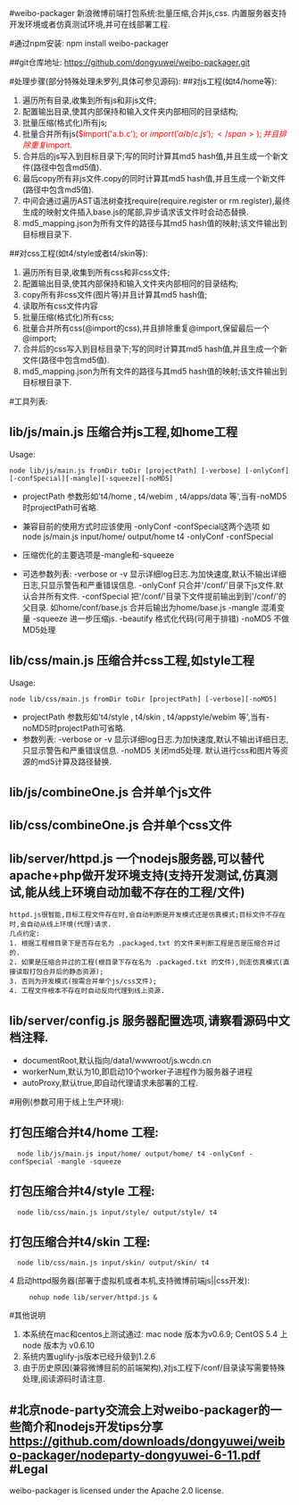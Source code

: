 #weibo-packager 
新浪微博前端打包系统:批量压缩,合并js,css. 内置服务器支持开发环境或者仿真测试环境,并可在线部署工程.

#通过npm安装:
	npm install weibo-packager 

##git仓库地址:
https://github.com/dongyuwei/weibo-packager.git

#处理步骤(部分特殊处理未罗列,具体可参见源码):
##对js工程(如t4/home等):
  1. 遍历所有目录,收集到所有js和非js文件;
  2. 配置输出目录,使其内部保持和输入文件夹内部相同的目录结构;
  3. 批量压缩(格式化)所有js;
  4. 批量合并所有js(<span style='color:red;'>$import('a.b.c'); or $import('a/b/c.js'); </span>);并且排除重复$import.
  5. 合并后的js写入到目标目录下;写的同时计算其md5 hash值,并且生成一个新文件(路径中包含md5值).
  6. 最后copy所有非js文件.copy的同时计算其md5 hash值,并且生成一个新文件(路径中包含md5值).
  7. 中间会通过遍历AST语法树查找require(require.register or rm.register),最终生成的映射文件插入base.js的尾部,异步请求该文件时会动态替换.
  8. md5_mapping.json为所有文件的路径与其md5 hash值的映射;该文件输出到目标根目录下.
  
##对css工程(如t4/style或者t4/skin等):
  1. 遍历所有目录,收集到所有css和非css文件;
  2. 配置输出目录,使其内部保持和输入文件夹内部相同的目录结构;
  3. copy所有非css文件(图片等)并且计算其md5 hash值;
  4. 读取所有css文件内容
  5. 批量压缩(格式化)所有css;
  6. 批量合并所有css(@import的css),并且排除重复@import,保留最后一个@import;
  7. 合并后的css写入到目标目录下;写的同时计算其md5 hash值,并且生成一个新文件(路径中包含md5值).
  8. md5_mapping.json为所有文件的路径与其md5 hash值的映射;该文件输出到目标根目录下.


#工具列表:

## lib/js/main.js  压缩合并js工程,如home工程
Usage: 
```
node lib/js/main.js fromDir toDir [projectPath] [-verbose] [-onlyConf] [-confSpecial][-mangle][-squeeze][-noMD5]
```

  * projectPath 参数形如't4/home , t4/webim , t4/apps/data 等',当有-noMD5时projectPath可省略.
  * 兼容目前的使用方式时应该使用 -onlyConf -confSpecial这两个选项
如 node js/main.js input/home/ output/home t4 -onlyConf -confSpecial
  * 压缩优化的主要选项是-mangle和-squeeze
	
  * 可选参数列表:
	-verbose or -v 显示详细log日志.为加快速度,默认不输出详细日志,只显示警告和严重错误信息.
	-onlyConf 只合并'/conf/'目录下js文件.默认合并所有文件.
	-confSpecial 把'/conf/'目录下文件提前输出到到'/conf/'的父目录. 如home/conf/base.js 合并后输出为home/base.js
	-mangle 混淆变量
	-squeeze 进一步压缩js.
	-beautify 格式化代码(可用于排错)
	-noMD5 不做MD5处理
	
## lib/css/main.js 压缩合并css工程,如style工程
Usage: 
```
node lib/css/main.js fromDir toDir [projectPath] [-verbose][-noMD5]
```
 
  * projectPath 参数形如't4/style , t4/skin , t4/appstyle/webim 等',当有-noMD5时projectPath可省略.
  * 参数列表:
	-verbose or -v 显示详细log日志.为加快速度,默认不输出详细日志,只显示警告和严重错误信息.
	-noMD5 关闭md5处理. 默认进行css和图片等资源的md5计算及路径替换.
	
## lib/js/combineOne.js 合并单个js文件
	
## lib/css/combineOne.js 合并单个css文件

## lib/server/httpd.js 一个nodejs服务器,可以替代apache+php做开发环境支持(支持开发测试,仿真测试,能从线上环境自动加载不存在的工程/文件)
	httpd.js很智能,目标工程文件存在时,会自动判断是开发模式还是仿真模式;目标文件不存在时,会自动从线上环境(代理)请求.
	几点约定:   
	1. 根据工程根目录下是否存在名为 .packaged.txt 的文件来判断工程是否是压缩合并过的.
	2. 如果是压缩合并过的工程(根目录下存在名为 .packaged.txt 的文件),则走仿真模式(直接读取打包合并后的静态资源);
	3. 否则为开发模式(按需合并单个js/css文件);
	4. 工程文件根本不存在时自动反向代理到线上资源.

## lib/server/config.js 服务器配置选项,请察看源码中文档注释.
 * documentRoot,默认指向/data1/wwwroot/js.wcdn.cn
 * workerNum,默认为10,即启动10个worker子进程作为服务器子进程
 * autoProxy,默认true,即自动代理请求未部署的工程.

#用例(参数可用于线上生产环境):
## 打包压缩合并t4/home 工程:
```
  node lib/js/main.js input/home/ output/home/ t4 -onlyConf -confSpecial -mangle -squeeze 
```

## 打包压缩合并t4/style 工程:
```
  node lib/css/main.js input/style/ output/style/ t4 
```

## 打包压缩合并t4/skin 工程:
```
  node lib/css/main.js input/skin/ output/skin/ t4 
```

4 启动httpd服务器(部署于虚拟机或者本机,支持微博前端js||css开发):
  ```
       nohup node lib/server/httpd.js &
  ```

#其他说明
 1. 本系统在mac和centos上测试通过: mac node 版本为v0.6.9; CentOS 5.4 上 node 版本为 v0.6.10
 2. 系统内置uglify-js版本已经升级到1.2.6
 3. 由于历史原因(兼容微博目前的前端架构),对js工程下/conf/目录读写需要特殊处理,阅读源码时请注意.

#北京node-party交流会上对weibo-packager的一些简介和nodejs开发tips分享
https://github.com/downloads/dongyuwei/weibo-packager/nodeparty-dongyuwei-6-11.pdf
#Legal
-----
weibo-packager is licensed under the Apache 2.0 license.